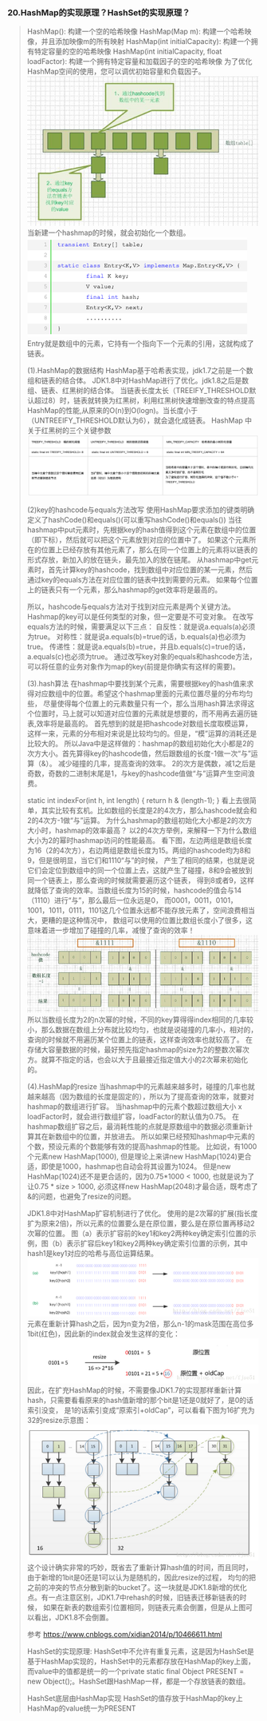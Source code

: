 ### 20.HashMap的实现原理？HashSet的实现原理？
> HashMap(): 构建一个空的哈希映像
  HashMap(Map m): 构建一个哈希映像，并且添加映像m的所有映射
  HashMap(int initialCapacity): 构建一个拥有特定容量的空的哈希映像
  HashMap(int initialCapacity, float loadFactor): 构建一个拥有特定容量和加载因子的空的哈希映像
> 为了优化HashMap空间的使用，您可以调优初始容量和负载因子。
> ![hashmap2](http://github.com/xidianlina/practice/raw/master//java_practice/topic/picture/hashmap2.png)
> 当新建一个hashmap的时候，就会初始化一个数组。
> ![hashmap3](http://github.com/xidianlina/practice/raw/master//java_practice/topic/picture/hashmap3.png)
> Entry就是数组中的元素，它持有一个指向下一个元素的引用，这就构成了链表。
>
> (1).HashMap的数据结构
> HashMap基于哈希表实现，jdk1.7之前是一个数组和链表的结合体。
> JDK1.8中对HashMap进行了优化。jdk1.8之后是数组、链表、红黑树的结合体。
> 当链表长度太长（TREEIFY_THRESHOLD默认超过8）时，链表就转换为红黑树，利用红黑树快速增删改查的特点提高HashMap的性能,从原来的O(n)到O(logn)。当长度小于（UNTREEIFY_THRESHOLD默认为6），就会退化成链表。
  HashMap 中关于红黑树的三个关键参数
> ![hashmap5](http://github.com/xidianlina/practice/raw/master//java_practice/topic/picture/hashmap5.png)
>
> (2)key的hashcode与equals方法改写
> 使用HashMap要求添加的键类明确定义了hashCode()和equals()(可以重写hashCode()和equals())
> 当往hashmap中put元素时，先根据key的hash值得到这个元素在数组中的位置（即下标），然后就可以把这个元素放到对应的位置中了。
> 如果这个元素所在的位置上已经存放有其他元素了，那么在同一个位置上的元素将以链表的形式存放，新加入的放在链头，最先加入的放在链尾。
> 从hashmap中get元素时，首先计算key的hashcode，找到数组中对应位置的某一元素，然后通过key的equals方法在对应位置的链表中找到需要的元素。
> 如果每个位置上的链表只有一个元素，那么hashmap的get效率将是最高的。
>
> 所以，hashcode与equals方法对于找到对应元素是两个关键方法。
  Hashmap的key可以是任何类型的对象，但一定要是不可变对象。
  在改写equals方法的时候，需要满足以下三点：
  自反性：就是说a.equals(a)必须为true。
  对称性：就是说a.equals(b)=true的话，b.equals(a)也必须为true。
  传递性：就是说a.equals(b)=true，并且b.equals(c)=true的话，a.equals(c)也必须为true。
  通过改写key对象的equals和hashcode方法，可以将任意的业务对象作为map的key(前提是你确实有这样的需要)。
>
> (3).hash算法
> 在hashmap中要找到某个元素，需要根据key的hash值来求得对应数组中的位置。希望这个hashmap里面的元素位置尽量的分布均匀些，
> 尽量使得每个位置上的元素数量只有一个，那么当用hash算法求得这个位置时，马上就可以知道对应位置的元素就是想要的，而不用再去遍历链表,效率将是最高的。
  首先想到的就是把hashcode对数组长度取模运算，这样一来，元素的分布相对来说是比较均匀的。但是，“模”运算的消耗还是比较大的。
> 所以Java中是这样做的：hashmap的数组初始化大小都是2的次方大小。首先算得key的hashcode值，然后跟数组的长度-1做一次“与”运算（&）。
> 减少碰撞的几率，提高查询的效率。
> 2的次方是偶数，减1之后是奇数，奇数的二进制末尾是1，与key的hashcode值做“与”运算产生空间浪费。
>
> static int indexFor(int h, int length) {
         return h & (length-1);
  }
  看上去很简单，其实比较有玄机。比如数组的长度是2的4次方，那么hashcode就会和2的4次方-1做“与”运算。
  为什么hashmap的数组初始化大小都是2的次方大小时，hashmap的效率最高？
  以2的4次方举例，来解释一下为什么数组大小为2的幂时hashmap访问的性能最高。
  看下图，左边两组是数组长度为16（2的4次方），右边两组是数组长度为15。两组的hashcode均为8和9，但是很明显，当它们和1110“与”的时候，
> 产生了相同的结果，也就是说它们会定位到数组中的同一个位置上去，这就产生了碰撞，8和9会被放到同一个链表上，那么查询的时候就需要遍历这个链表，
> 得到8或者9，这样就降低了查询的效率。当数组长度为15的时候，hashcode的值会与14（1110）进行“与”，那么最后一位永远是0，
> 而0001，0011，0101，1001，1011，0111，1101这几个位置永远都不能存放元素了，空间浪费相当大，更糟的是这种情况中，
> 数组可以使用的位置比数组长度小了很多，这意味着进一步增加了碰撞的几率，减慢了查询的效率！
> ![hashmap4](http://github.com/xidianlina/practice/raw/master//java_practice/topic/picture/hashmap4.png)
> 所以当数组长度为2的n次幂的时候，不同的key算得得index相同的几率较小，那么数据在数组上分布就比较均匀，也就是说碰撞的几率小，相对的，查询的时候就不用遍历某个位置上的链表，这样查询效率也就较高了。
  在存储大容量数据的时候，最好预先指定hashmap的size为2的整数次幂次方。就算不指定的话，也会以大于且最接近指定值大小的2次幂来初始化的。
>
> (4).HashMap的resize
> 当hashmap中的元素越来越多时，碰撞的几率也就越来越高（因为数组的长度是固定的），所以为了提高查询的效率，就要对hashmap的数组进行扩容。
> 当hashmap中的元素个数超过数组大小 x loadFactor时，就会进行数组扩容，loadFactor的默认值为0.75。
> 在hashmap数组扩容之后，最消耗性能的点就是原数组中的数据必须重新计算其在新数组中的位置，并放进去。
> 所以如果已经预知hashmap中元素的个数，预设元素的个数能够有效的提高hashmap的性能。
> 比如说，有1000个元素new HashMap(1000), 但是理论上来讲new HashMap(1024)更合适，即使是1000，hashmap也自动会将其设置为1024。
> 但是new HashMap(1024)还不是更合适的，因为0.75*1000 < 1000, 也就是说为了让0.75 * size > 1000, 必须这样new HashMap(2048)才最合适，既考虑了&的问题，也避免了resize的问题。
>
> JDK1.8中对HashMap扩容机制进行了优化。
> 使用的是2次幂的扩展(指长度扩为原来2倍)，所以元素的位置要么是在原位置，要么是在原位置再移动2次幂的位置。
> 图（a）表示扩容前的key1和key2两种key确定索引位置的示例，图（b）表示扩容后key1和key2两种key确定索引位置的示例，其中hash1是key1对应的哈希与高位运算结果。
> ![hashmap6](http://github.com/xidianlina/practice/raw/master//java_practice/topic/picture/hashmap6.png)
> 元素在重新计算hash之后，因为n变为2倍，那么n-1的mask范围在高位多1bit(红色)，因此新的index就会发生这样的变化：
> ![hashmap7](http://github.com/xidianlina/practice/raw/master//java_practice/topic/picture/hashmap7.png)
> 因此，在扩充HashMap的时候，不需要像JDK1.7的实现那样重新计算hash，只需要看看原来的hash值新增的那个bit是1还是0就好了，是0的话索引没变，
> 是1的话索引变成“原索引+oldCap”，可以看看下图为16扩充为32的resize示意图：
> ![hashmap8](http://github.com/xidianlina/practice/raw/master//java_practice/topic/picture/hashmap8.png)
> 这个设计确实非常的巧妙，既省去了重新计算hash值的时间，而且同时，由于新增的1bit是0还是1可以认为是随机的，因此resize的过程，
> 均匀的把之前的冲突的节点分散到新的bucket了。这一块就是JDK1.8新增的优化点。有一点注意区别，JDK1.7中rehash的时候，旧链表迁移新链表的时候，
> 如果在新表的数组索引位置相同，则链表元素会倒置，但是从上图可以看出，JDK1.8不会倒置。
>
> 参考 https://www.cnblogs.com/xidian2014/p/10466611.html
>
> HashSet的实现原理:
> HashSet中不允许有重复元素，这是因为HashSet是基于HashMap实现的，HashSet中的元素都存放在HashMap的key上面，
> 而value中的值都是统一的一个private static final Object PRESENT = new Object();。HashSet跟HashMap一样，都是一个存放链表的数组。
>
> HashSet底层由HashMap实现
  HashSet的值存放于HashMap的key上
  HashMap的value统一为PRESENT